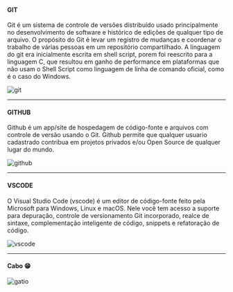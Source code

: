 #### GIT
Git é um sistema de controle de versões distribuído usado principalmente no desenvolvimento de software e histórico de edições de qualquer tipo de arquivo. O propósito do Git é levar um registro de mudanças e coordenar o trabalho de várias pessoas em um repositório 
compartilhado. A linguagem do git era inicialmente escrita em shell script, porem foi reescrito para a linguagem C, que resultou em ganho de performance em plataformas que não usam o Shell Script como linguagem de linha de comando oficial, como é o caso do Windows.

![git](https://upload.wikimedia.org/wikipedia/commons/e/e0/Git-logo.svg)

-------------------------------------------------------------------------------------------------------------------------------------------------------------------------------------------------------------------------------------------------------------------------

#### GITHUB
Github é um app/site de hospedagem de código-fonte e arquivos com controle de versão usando o Git. Github permite que qualquer usuario cadastrado contribua em projetos privados e/ou Open Source de qualquer lugar do mundo.

![github](https://miro.medium.com/v2/resize:fit:720/format:webp/0*CpxR8zt1z6vZDorB.png)

-------------------------------------------------------------------------------------------------------------------------------------------------------------------------------------------------------------------------------------------------------------------------

#### VSCODE
O Visual Studio Code (vscode) é um editor de código-fonte feito pela Microsoft para Windows, Linux e macOS. Nele você tem acesso a suporte para depuração, controle de versionamento Git incorporado, realce de sintaxe, complementação inteligente de código, snippets e 
refatoração de código.

![vscode](https://miro.medium.com/v2/resize:fit:640/format:webp/1*MGcLJS1ZvMFcBA94PXn16Q.png)


-------------------------------------------------------------------------------------------------------------------------------------------------------------------------------------------------------------------------------------------------------------------------


#### Cabo 😁


![gatio](https://i.pinimg.com/1200x/ef/8a/3a/ef8a3a79ebca2803cd1b26b3732f4f57.jpg)
